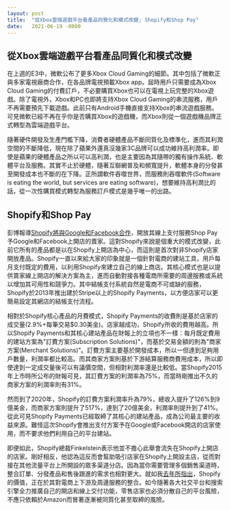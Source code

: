 ```yaml
---
layout: post
title:  "從Xbox雲端遊戲平台看產品同質化和模式改變; Shopify和Shop Pay"
date:   2021-06-19 -0800
---
```

## 從Xbox雲端遊戲平台看產品同質化和模式改變

在上週的E3中，微軟公布了更多Xbox Cloud Gaming的細節。其中包括了微軟正與多家電視廠商合作，在各品牌電視預載Xbox app。屆時用戶只需要成為Xbox Cloud Gaming的付費訂戶，不必要購買Xbox也可以在電視上玩完整的Xbox遊戲。除了電視外，Xbox和PC也即將支持Xbox Cloud Gaming的串流服務，用戶不再需要預先下載遊戲。此前只有Android手機直接支持Xbox的串流遊戲服務。可見微軟已經不再在乎你是否購買Xbox的遊戲機，而Xbox則從一個遊戲機品牌正式轉型為雲端遊戲平台。

隨著硬件開發及生產門檻下降，消費者硬體產品不斷同質化及標準化，進而其利潤空間的不斷降低，現在除了蘋果外還真沒幾家3C品牌可以成功維持高利潤率。即使是蘋果的硬體產品之所以可以高利潤，也是主要因為其隨帶的獨有操作系統、軟體平台及服務。其實不止於硬體，隨著互聯網普及和頻寬提升，軟體本身的分發甚至開發成本也不斷的在下降。正所謂軟件吞噬世界，而服務則吞噬軟件(Software is eating the world, but services are eating software)，想要維持高利潤比的話，從一次性購買模式轉型為服務訂戶模式是幾乎唯一的出路。

## Shopify和Shop Pay

彭博報導[Shopify將與Google和Facebook合作](https://www.bloomberg.com/news/articles/2021-06-15/google-facebook-sign-up-for-expanded-partnership-with-shopify)，開放其線上支付服務Shop Pay予Google和Facebook上開店的賣家。這對Shopify來說是個重大的模式改變，此前它所有的產品都是以在Shopify上開店為中心，而這則是首次對非Shopify店家開放產品。Shopify一直以來給大家的印象就是一個針對電商的建站工具，用戶每月支付既定的費用，以利用Shopify來建立自己的線上商店。其核心模式也是以提供賣家線上開店的解決方案為主，進而自動對接各種電商所需要的周邊服務或系統以增加其可用性和競爭力。其中結帳支付系統自然是電商不可或缺的服務，Shopify於2013年推出建於Stripe以上的Shopify Payments，以方便店家可以更簡易設定其網店的結帳支付流程。

相對於Shopify核心產品的月費模式，Shopify Payments的收費則是基於店家的成交量(2.9%+每筆交易$0.30美金)。店家越成功，Shopify所收的費用越高。所以Shopify Payments和其核心建站產品在財報上的立項也不一樣：每月既定費用的建站方案為"訂費方案(Subscription Solutions)"，而基於交易金額的則為"商家方案(Merchant Solutions)"。訂費方案主要基於開發成本，所以一但達到足夠用戶數量，利潤率都比較高。而其商家方案則基於下游結算服務商費用成本，所以即使達到一定成交量後可以有議價空間，但相對利潤率還是比較低。當Shopify2015年上市時所公布的財報可見，其訂費方案的利潤率為75%，而當時剛推出不久的商家方案的利潤率則有31%。

然而到了2020年，Shopify的訂費方案利潤率升為79%，總收入提升了126%到9億美金，而商家方案則提升了517%，達到了20億美金，利潤率則提升到了41%。從此可見Shopify Payments已經取締了其核心的建站產品，成為公司最主要的收益來源。難怪這次Shopify會推出支付方案予在Google或Facebook開店的店家使用，而不要求他們利用自己的平台建站。

即便如此，Shopify總裁Finkelstein表示他並不擔心此舉會流失在Shopify上開店的店家。剛好相反，他認為這反而會幫助吸引店家在Shopify上開設主店，從而對接在其他流量平台上所開設的眾多渠道分店。因為當你需要管理多個銷售渠道時，整合訂單、分發產品和售後跟進的需求也相對更大。就如我[去年所指出](https://blog.kwongyuli.com/2020/05/01/線上電商的取捨.html)，Shopify的價值，正在於其對電商上下游及周邊服務的整合。如今隨著各大社交平台和搜索引擎全力推廣自己的開店和線上交付功能，零售店家也必須分散自己的平台風險，不應只依賴於Amazon而冒著逐漸被同質化甚至取締的風險。